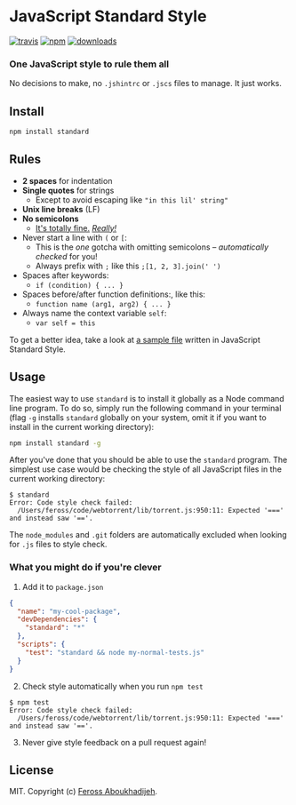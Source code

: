 # JavaScript Standard Style
[![travis][travis-image]][travis-url]
[![npm][npm-image]][npm-url]
[![downloads][downloads-image]][downloads-url]

[travis-image]: https://img.shields.io/travis/feross/standard.svg?style=flat
[travis-url]: https://travis-ci.org/feross/standard
[npm-image]: https://img.shields.io/npm/v/standard.svg?style=flat
[npm-url]: https://npmjs.org/package/standard
[downloads-image]: https://img.shields.io/npm/dm/standard.svg?style=flat
[downloads-url]: https://npmjs.org/package/standard

### One JavaScript style to rule them all

No decisions to make, no `.jshintrc` or `.jscs` files to manage. It just works.

## Install

```bash
npm install standard
```

## Rules

- **2 spaces** for indentation
- **Single quotes** for strings
  - Except to avoid escaping like `"in this lil' string"`
- **Unix line breaks** (LF)
- **No semicolons**
  - [It's totally fine.][1] *[Really!][2]*
- Never start a line with `(` or `[`:
  - This is the *one* gotcha with omitting semicolons – *automatically checked* for you!
  - Always prefix with `;` like this `;[1, 2, 3].join(' ')`
- Spaces after keywords:
  - `if (condition) { ... }`
- Spaces before/after function definitions:, like this:
  - `function name (arg1, arg2) { ... }`
- Always name the context variable `self`:
  - `var self = this`

[1]: http://blog.izs.me/post/2353458699/an-open-letter-to-javascript-leaders-regarding
[2]: http://inimino.org/~inimino/blog/javascript_semicolons

To get a better idea, take a look at
[a sample file](https://github.com/feross/bittorrent-dht/blob/master/client.js) written
in JavaScript Standard Style.

## Usage

The easiest way to use `standard` is to install it globally as a Node command line
program. To do so, simply run the following command in your terminal (flag `-g` installs
`standard` globally on your system, omit it if you want to install in the current working
directory):

```bash
npm install standard -g
```

After you've done that you should be able to use the `standard` program. The simplest use
case would be checking the style of all JavaScript files in the current working directory:

```
$ standard
Error: Code style check failed:
  /Users/feross/code/webtorrent/lib/torrent.js:950:11: Expected '===' and instead saw '=='.
```

The `node_modules` and `.git` folders are automatically excluded when looking for `.js`
files to style check.

### What you might do if you're clever

1. Add it to `package.json`

  ```json
  {
    "name": "my-cool-package",
    "devDependencies": {
      "standard": "*"
    },
    "scripts": {
      "test": "standard && node my-normal-tests.js"
    }
  }
  ```

2. Check style automatically when you run `npm test`

  ```
  $ npm test
  Error: Code style check failed:
    /Users/feross/code/webtorrent/lib/torrent.js:950:11: Expected '===' and instead saw '=='.
  ```

3. Never give style feedback on a pull request again!

## License

MIT. Copyright (c) [Feross Aboukhadijeh](http://feross.org).
